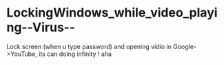# LockingWindows_while_video_playing--Virus--
Lock screen (when u type password) and opening vidio in Google->YouTube, its can doing infinity ! aha
